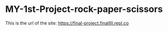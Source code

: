 # MY-1st-Project-rock-paper-scissors
This is the url of the site: https://final-project.finalllll.repl.co
